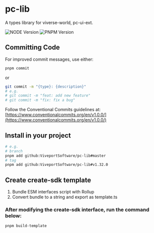 # pc-lib

A types library for viverse-world, pc-ui-ext.

![NODE Version](https://img.shields.io/badge/node-v20.11.0-orange)
![PNPM Version](https://img.shields.io/badge/pnpm-v8.15.1-blue)

## Committing Code

For improved commit messages, use either:

```bash
pnpm commit
```

or

```bash
git commit -m "{type}: {description}"
# e.g.
# git commit -m "feat: add new feature"
# git commit -m "fix: fix a bug"
```

Follow the Conventional Commits guidelines at:
[https://www.conventionalcommits.org/en/v1.0.0/](https://www.conventionalcommits.org/en/v1.0.0/)

## Install in your project

```bash
# e.g.
# branch
pnpm add github:ViveportSoftware/pc-lib#master
# tag
pnpm add github:ViveportSoftware/pc-lib#v1.32.0
```

## Create create-sdk template

1.  Bundle ESM interfaces script with Rollup
2.  Convert bundle to a string and export as template.ts

### After modifying the create-sdk interface, run the command below:

```bash
pnpm build-template
```
